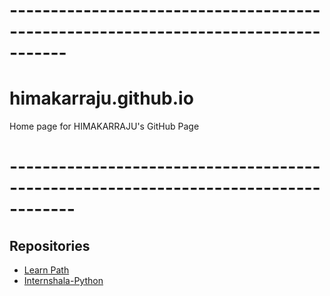 # -----------------------------------------------------------------------------------

# himakarraju.github.io
Home page for HIMAKARRAJU's GitHub Page


# ------------------------------------------------------------------------------------
## Repositories 

 - [Learn Path](https://himakarraju.github.io/learnpath)
 - [Internshala-Python](https://github.com/HimakarRaju/Internshala-Python-HimakarRaju)

